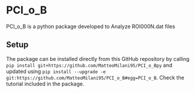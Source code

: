 # PCI_o_B
 PCI_o_B is a python package developed to Analyze ROI000N.dat files
 

## Setup
 The package can be installed directly from this GitHub repository by calling ```pip install git+https://github.com/MatteoMilani95/PCI_o_Bpy``` and updated using ```pip install --upgrade -e git:https://github.com/MatteoMilani95/PCI_o_B#egg=PCI_o_B```.
 Check the tutorial included in the package.
